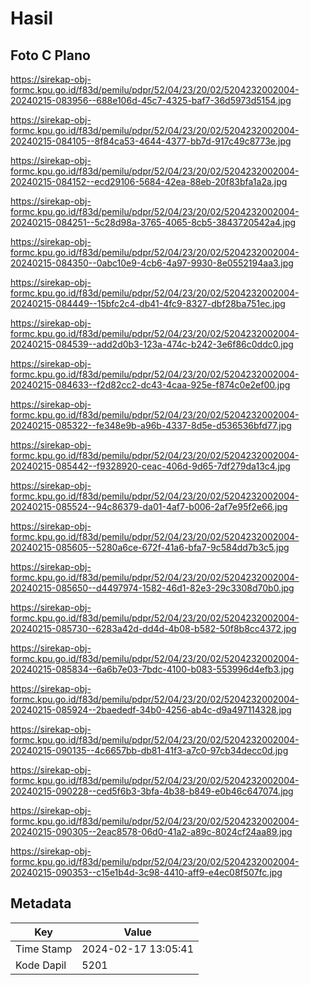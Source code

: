# Hasil

## Foto C Plano

https://sirekap-obj-formc.kpu.go.id/f83d/pemilu/pdpr/52/04/23/20/02/5204232002004-20240215-083956--688e106d-45c7-4325-baf7-36d5973d5154.jpg

https://sirekap-obj-formc.kpu.go.id/f83d/pemilu/pdpr/52/04/23/20/02/5204232002004-20240215-084105--8f84ca53-4644-4377-bb7d-917c49c8773e.jpg

https://sirekap-obj-formc.kpu.go.id/f83d/pemilu/pdpr/52/04/23/20/02/5204232002004-20240215-084152--ecd29106-5684-42ea-88eb-20f83bfa1a2a.jpg

https://sirekap-obj-formc.kpu.go.id/f83d/pemilu/pdpr/52/04/23/20/02/5204232002004-20240215-084251--5c28d98a-3765-4065-8cb5-3843720542a4.jpg

https://sirekap-obj-formc.kpu.go.id/f83d/pemilu/pdpr/52/04/23/20/02/5204232002004-20240215-084350--0abc10e9-4cb6-4a97-9930-8e0552194aa3.jpg

https://sirekap-obj-formc.kpu.go.id/f83d/pemilu/pdpr/52/04/23/20/02/5204232002004-20240215-084449--15bfc2c4-db41-4fc9-8327-dbf28ba751ec.jpg

https://sirekap-obj-formc.kpu.go.id/f83d/pemilu/pdpr/52/04/23/20/02/5204232002004-20240215-084539--add2d0b3-123a-474c-b242-3e6f86c0ddc0.jpg

https://sirekap-obj-formc.kpu.go.id/f83d/pemilu/pdpr/52/04/23/20/02/5204232002004-20240215-084633--f2d82cc2-dc43-4caa-925e-f874c0e2ef00.jpg

https://sirekap-obj-formc.kpu.go.id/f83d/pemilu/pdpr/52/04/23/20/02/5204232002004-20240215-085322--fe348e9b-a96b-4337-8d5e-d536536bfd77.jpg

https://sirekap-obj-formc.kpu.go.id/f83d/pemilu/pdpr/52/04/23/20/02/5204232002004-20240215-085442--f9328920-ceac-406d-9d65-7df279da13c4.jpg

https://sirekap-obj-formc.kpu.go.id/f83d/pemilu/pdpr/52/04/23/20/02/5204232002004-20240215-085524--94c86379-da01-4af7-b006-2af7e95f2e66.jpg

https://sirekap-obj-formc.kpu.go.id/f83d/pemilu/pdpr/52/04/23/20/02/5204232002004-20240215-085605--5280a6ce-672f-41a6-bfa7-9c584dd7b3c5.jpg

https://sirekap-obj-formc.kpu.go.id/f83d/pemilu/pdpr/52/04/23/20/02/5204232002004-20240215-085650--d4497974-1582-46d1-82e3-29c3308d70b0.jpg

https://sirekap-obj-formc.kpu.go.id/f83d/pemilu/pdpr/52/04/23/20/02/5204232002004-20240215-085730--6283a42d-dd4d-4b08-b582-50f8b8cc4372.jpg

https://sirekap-obj-formc.kpu.go.id/f83d/pemilu/pdpr/52/04/23/20/02/5204232002004-20240215-085834--6a6b7e03-7bdc-4100-b083-553996d4efb3.jpg

https://sirekap-obj-formc.kpu.go.id/f83d/pemilu/pdpr/52/04/23/20/02/5204232002004-20240215-085924--2baededf-34b0-4256-ab4c-d9a497114328.jpg

https://sirekap-obj-formc.kpu.go.id/f83d/pemilu/pdpr/52/04/23/20/02/5204232002004-20240215-090135--4c6657bb-db81-41f3-a7c0-97cb34decc0d.jpg

https://sirekap-obj-formc.kpu.go.id/f83d/pemilu/pdpr/52/04/23/20/02/5204232002004-20240215-090228--ced5f6b3-3bfa-4b38-b849-e0b46c647074.jpg

https://sirekap-obj-formc.kpu.go.id/f83d/pemilu/pdpr/52/04/23/20/02/5204232002004-20240215-090305--2eac8578-06d0-41a2-a89c-8024cf24aa89.jpg

https://sirekap-obj-formc.kpu.go.id/f83d/pemilu/pdpr/52/04/23/20/02/5204232002004-20240215-090353--c15e1b4d-3c98-4410-aff9-e4ec08f507fc.jpg


## Metadata

| Key        | Value               |
| ---------- | ------------------- |
| Time Stamp | 2024-02-17 13:05:41 |
| Kode Dapil | 5201                |



